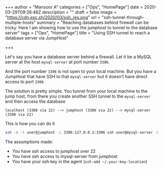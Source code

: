 +++
author = "Mansoor A"
categories = ["Ops", "HomePage"]
date = 2020-03-29T09:26:46Z
description = ""
draft = false
image = "https://cdn.esc.sh/2020/03/ssh_res.png"
url = "ssh-tunnel-through-multiple-hosts"
summary = "Reaching databases behind firewall can be tricky. Here I am showing how to use the jumphost to tunnel to the database server"
tags = ["Ops", "HomePage"]
title = "Using SSH tunnel to reach a database server via JumpHost"

+++


Let's say you have a database server behind a firewall. Let it be a MySQL server at the host `mysql-server` at port number `3306`.

And the port number `3306` is not open to your local machine. But you have a JumpHost that have SSH to that `mysql-server` but it doesn't have direct access to port `3306`

The solution is pretty simple. You tunnel from your local machine to the jump host, from there you create another SSH tunnel to the `mysql-server` and then access the database

```
localhost (3306 via 22) --> jumphost (3306 via 22) --> mysql-server (3306 via 22)
```

This is how you can do it

```bash
ssh -A -t user@jumphost -L 3306:127.0.0.1:3306 ssh user@mysql-server -L 3306:127.0.0.1:3306 -N
```

The assumptions made:

* You have ssh access to jumphost over 22
* You have ssh access to mysql-server from jumphost
* You have your ssh key in the agent (`ssh-add ~/.your-key-location`)

